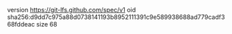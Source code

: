 version https://git-lfs.github.com/spec/v1
oid sha256:d9dd7c975a88d0738141193b8952111391c9e589938688ad779cadf368fddeac
size 68
